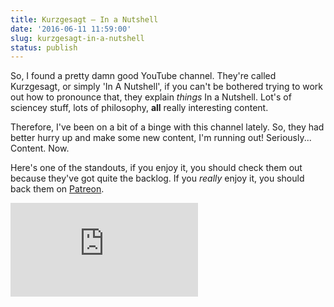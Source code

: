 ```yaml
---
title: Kurzgesagt – In a Nutshell
date: '2016-06-11 11:59:00'
slug: kurzgesagt-in-a-nutshell
status: publish
---
```


So, I found a pretty damn good YouTube channel. They're called Kurzgesagt, or simply 'In A Nutshell', if you can't be bothered trying to work out how to pronounce that, they explain _things_ In a Nutshell. Lot's of sciencey stuff, lots of philosophy, **all** really interesting content. 

Therefore, I've been on a bit of a binge with this channel lately. So, they had better hurry up and make some new content, I'm running out! Seriously... Content. Now. 

Here's one of the standouts, if you enjoy it, you should check them out because they've got quite the backlog. If you _really_ enjoy it, you should back them on [Patreon](http://www.patreon.com/Kurzgesagt).

<div class="widescreen-embed">
    <iframe src="https://www.youtube-nocookie.com/embed/sNhhvQGsMEc?rel=0" frameborder="0" allow="autoplay; encrypted-media" allowfullscreen></iframe>
</div>